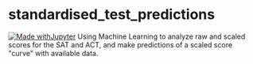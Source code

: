 # standardised_test_predictions
[![Made withJupyter](https://img.shields.io/badge/Made%20with-Jupyter-orange?style=for-the-badge&logo=Jupyter)](https://jupyter.org/try)
Using Machine Learning to analyze raw and scaled scores for the SAT and ACT, and make predictions of a scaled score "curve" with available data.

